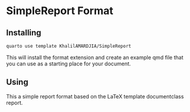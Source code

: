 # SimpleReport Format

## Installing



```bash
quarto use template KhalilAMARDJIA/SimpleReport
```

This will install the format extension and create an example qmd file
that you can use as a starting place for your document.

## Using

This a simple report format based on the LaTeX template documentclass report.
